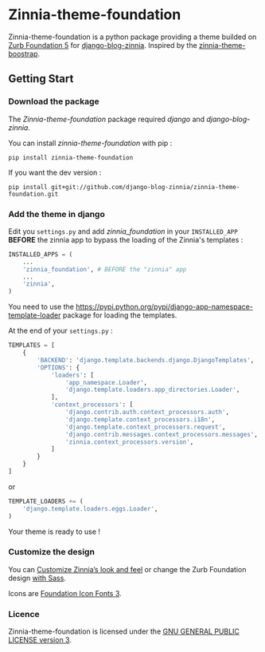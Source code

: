 Zinnia-theme-foundation
=======================

Zinnia-theme-foundation is a python package providing a theme builded on [Zurb Foundation 5](http://foundation.zurb.com) for [django-blog-zinnia](https://github.com/Fantomas42/django-blog-zinnia). Inspired by the [zinnia-theme-boostrap](https://github.com/Fantomas42/zinnia-theme-bootstrap).

Getting Start
-------------

### Download the package

The *Zinnia-theme-foundation* package required *django* and *django-blog-zinnia*.

You can install *zinnia-theme-foundation* with pip :

```
pip install zinnia-theme-foundation
```

If you want the dev version :

```
pip install git+git://github.com/django-blog-zinnia/zinnia-theme-foundation.git
```

### Add the theme in django

Edit you `settings.py` and add *zinnia_foundation* in your `INSTALLED_APP` **BEFORE** the zinnia app to bypass the loading of the Zinnia's templates :

```python
INSTALLED_APPS = (
    ...
    'zinnia_foundation', # BEFORE the "zinnia" app
    ...
    'zinnia',
)
```

You need to use the https://pypi.python.org/pypi/django-app-namespace-template-loader package for loading the templates.

At the end of your `settings.py` :

```python
TEMPLATES = [
    {
        'BACKEND': 'django.template.backends.django.DjangoTemplates',
        'OPTIONS': {
            'loaders': [
                'app_namespace.Loader',
                'django.template.loaders.app_directories.Loader',
            ],
            'context_processors': [
                'django.contrib.auth.context_processors.auth',
                'django.template.context_processors.i18n',
                'django.template.context_processors.request',
                'django.contrib.messages.context_processors.messages',
                'zinnia.context_processors.version',
            ]
        }
    }
]
```

or

```python
TEMPLATE_LOADERS += (
    'django.template.loaders.eggs.Loader',
)
```

Your theme is ready to use !

### Customize the design

You can [Customize Zinnia’s look and feel](http://docs.django-blog-zinnia.com/en/latest/how-to/customize_look_and_feel.html) or change the Zurb Foundation design [with Sass](http://foundation.zurb.com/docs/using-sass.html).

Icons are [Foundation Icon Fonts 3](http://zurb.com/playground/foundation-icon-fonts-3).

### Licence

Zinnia-theme-foundation is licensed under the [GNU GENERAL PUBLIC LICENSE version 3](http://www.gnu.org/licenses/gpl.txt).

